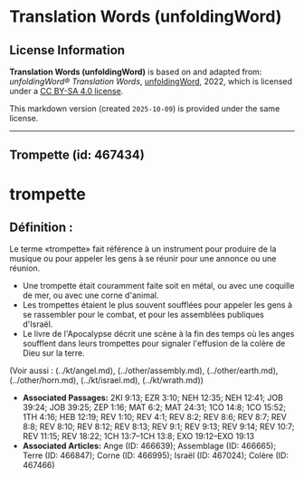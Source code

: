 # Translation Words (unfoldingWord)

## License Information

**Translation Words (unfoldingWord)** is based on and adapted from: _unfoldingWord® Translation Words_, [unfoldingWord](https://unfoldingword.org/utw), 2022, which is licensed under a [CC BY-SA 4.0 license](https://creativecommons.org/licenses/by-sa/4.0/legalcode.en).

This markdown version (created `2025-10-09`) is provided under the same license.



--------------------------------

## Trompette (id: 467434)

trompette
=========

Définition :
------------

Le terme «trompette» fait référence à un instrument pour produire de la musique ou pour appeler les gens à se réunir pour une annonce ou une réunion.

* Une trompette était couramment faite soit en métal, ou avec une coquille de mer, ou avec une corne d'animal.
* Les trompettes étaient le plus souvent soufflées pour appeler les gens à se rassembler pour le combat, et pour les assemblées publiques d'Israël.
* Le livre de l'Apocalypse décrit une scène à la fin des temps où les anges soufflent dans leurs trompettes pour signaler l'effusion de la colère de Dieu sur la terre.

(Voir aussi : (../kt/angel.md), (../other/assembly.md), (../other/earth.md), (../other/horn.md), (../kt/israel.md), (../kt/wrath.md))

* **Associated Passages:** 2KI 9:13; EZR 3:10; NEH 12:35; NEH 12:41; JOB 39:24; JOB 39:25; ZEP 1:16; MAT 6:2; MAT 24:31; 1CO 14:8; 1CO 15:52; 1TH 4:16; HEB 12:19; REV 1:10; REV 4:1; REV 8:2; REV 8:6; REV 8:7; REV 8:8; REV 8:10; REV 8:12; REV 8:13; REV 9:1; REV 9:13; REV 9:14; REV 10:7; REV 11:15; REV 18:22; 1CH 13:7–1CH 13:8; EXO 19:12–EXO 19:13
* **Associated Articles:** Ange (ID: 466639); Assemblage (ID: 466665); Terre (ID: 466847); Corne (ID: 466995); Israël (ID: 467024); Colère (ID: 467466)

